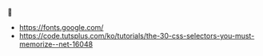 📔
* https://fonts.google.com/
* https://code.tutsplus.com/ko/tutorials/the-30-css-selectors-you-must-memorize--net-16048 
